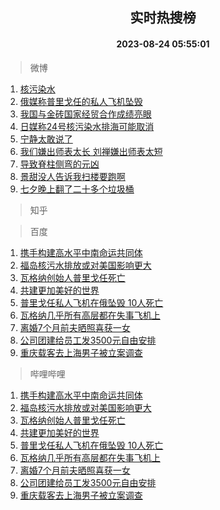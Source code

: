 <div align="center"><h2>实时热搜榜</h2><h4>2023-08-24 05:55:01</h4></div>

> 微博  

1. [核污染水](https://s.weibo.com/weibo?q=%E6%A0%B8%E6%B1%A1%E6%9F%93%E6%B0%B4&t=31&band_rank=1&Refer=top)<br />
2. [俄媒称普里戈任的私人飞机坠毁](https://s.weibo.com/weibo?q=%23%E4%BF%84%E5%AA%92%E7%A7%B0%E6%99%AE%E9%87%8C%E6%88%88%E4%BB%BB%E7%9A%84%E7%A7%81%E4%BA%BA%E9%A3%9E%E6%9C%BA%E5%9D%A0%E6%AF%81%23&t=31&band_rank=2&Refer=top)<br />
3. [我国与金砖国家经贸合作成绩亮眼](https://s.weibo.com/weibo?q=%23%E6%88%91%E5%9B%BD%E4%B8%8E%E9%87%91%E7%A0%96%E5%9B%BD%E5%AE%B6%E7%BB%8F%E8%B4%B8%E5%90%88%E4%BD%9C%E6%88%90%E7%BB%A9%E4%BA%AE%E7%9C%BC%23&t=31&band_rank=3&Refer=top)<br />
4. [日媒称24号核污染水排海可能取消](https://s.weibo.com/weibo?q=%23%E6%97%A5%E5%AA%92%E7%A7%B024%E5%8F%B7%E6%A0%B8%E6%B1%A1%E6%9F%93%E6%B0%B4%E6%8E%92%E6%B5%B7%E5%8F%AF%E8%83%BD%E5%8F%96%E6%B6%88%23&t=31&band_rank=4&Refer=top)<br />
5. [宁静太敢说了](https://s.weibo.com/weibo?q=%E5%AE%81%E9%9D%99%E5%A4%AA%E6%95%A2%E8%AF%B4%E4%BA%86&t=31&band_rank=5&Refer=top)<br />
6. [我们嫌出师表太长 刘禅嫌出师表太短](https://s.weibo.com/weibo?q=%E6%88%91%E4%BB%AC%E5%AB%8C%E5%87%BA%E5%B8%88%E8%A1%A8%E5%A4%AA%E9%95%BF%20%E5%88%98%E7%A6%85%E5%AB%8C%E5%87%BA%E5%B8%88%E8%A1%A8%E5%A4%AA%E7%9F%AD&t=31&band_rank=6&Refer=top)<br />
7. [导致脊柱侧弯的元凶](https://s.weibo.com/weibo?q=%E5%AF%BC%E8%87%B4%E8%84%8A%E6%9F%B1%E4%BE%A7%E5%BC%AF%E7%9A%84%E5%85%83%E5%87%B6&t=31&band_rank=7&Refer=top)<br />
8. [景甜没人告诉我扫楼要跑啊](https://s.weibo.com/weibo?q=%23%E6%99%AF%E7%94%9C%E6%B2%A1%E4%BA%BA%E5%91%8A%E8%AF%89%E6%88%91%E6%89%AB%E6%A5%BC%E8%A6%81%E8%B7%91%E5%95%8A%23&t=31&band_rank=8&Refer=top)<br />
9. [七夕晚上翻了二十多个垃圾桶](https://s.weibo.com/weibo?q=%E4%B8%83%E5%A4%95%E6%99%9A%E4%B8%8A%E7%BF%BB%E4%BA%86%E4%BA%8C%E5%8D%81%E5%A4%9A%E4%B8%AA%E5%9E%83%E5%9C%BE%E6%A1%B6&t=31&band_rank=9&Refer=top)<br />

> 知乎  


> 百度  

1. [携手构建高水平中南命运共同体](https://www.baidu.com/s?wd=%E6%90%BA%E6%89%8B%E6%9E%84%E5%BB%BA%E9%AB%98%E6%B0%B4%E5%B9%B3%E4%B8%AD%E5%8D%97%E5%91%BD%E8%BF%90%E5%85%B1%E5%90%8C%E4%BD%93&sa=fyb_news&rsv_dl=fyb_news)<br />
2. [福岛核污水排放或对美国影响更大](https://www.baidu.com/s?wd=%E7%A6%8F%E5%B2%9B%E6%A0%B8%E6%B1%A1%E6%B0%B4%E6%8E%92%E6%94%BE%E6%88%96%E5%AF%B9%E7%BE%8E%E5%9B%BD%E5%BD%B1%E5%93%8D%E6%9B%B4%E5%A4%A7&sa=fyb_news&rsv_dl=fyb_news)<br />
3. [瓦格纳创始人普里戈任死亡](https://www.baidu.com/s?wd=%E7%93%A6%E6%A0%BC%E7%BA%B3%E5%88%9B%E5%A7%8B%E4%BA%BA%E6%99%AE%E9%87%8C%E6%88%88%E4%BB%BB%E6%AD%BB%E4%BA%A1&sa=fyb_news&rsv_dl=fyb_news)<br />
4. [共建更加美好的世界](https://www.baidu.com/s?wd=%E5%85%B1%E5%BB%BA%E6%9B%B4%E5%8A%A0%E7%BE%8E%E5%A5%BD%E7%9A%84%E4%B8%96%E7%95%8C&sa=fyb_news&rsv_dl=fyb_news)<br />
5. [普里戈任私人飞机在俄坠毁 10人死亡](https://www.baidu.com/s?wd=%E6%99%AE%E9%87%8C%E6%88%88%E4%BB%BB%E7%A7%81%E4%BA%BA%E9%A3%9E%E6%9C%BA%E5%9C%A8%E4%BF%84%E5%9D%A0%E6%AF%81+10%E4%BA%BA%E6%AD%BB%E4%BA%A1&sa=fyb_news&rsv_dl=fyb_news)<br />
6. [瓦格纳几乎所有高层都在失事飞机上](https://www.baidu.com/s?wd=%E7%93%A6%E6%A0%BC%E7%BA%B3%E5%87%A0%E4%B9%8E%E6%89%80%E6%9C%89%E9%AB%98%E5%B1%82%E9%83%BD%E5%9C%A8%E5%A4%B1%E4%BA%8B%E9%A3%9E%E6%9C%BA%E4%B8%8A&sa=fyb_news&rsv_dl=fyb_news)<br />
7. [离婚7个月前夫晒照喜获一女](https://www.baidu.com/s?wd=%E7%A6%BB%E5%A9%9A7%E4%B8%AA%E6%9C%88%E5%89%8D%E5%A4%AB%E6%99%92%E7%85%A7%E5%96%9C%E8%8E%B7%E4%B8%80%E5%A5%B3&sa=fyb_news&rsv_dl=fyb_news)<br />
8. [公司团建给员工发3500元自由安排](https://www.baidu.com/s?wd=%E5%85%AC%E5%8F%B8%E5%9B%A2%E5%BB%BA%E7%BB%99%E5%91%98%E5%B7%A5%E5%8F%913500%E5%85%83%E8%87%AA%E7%94%B1%E5%AE%89%E6%8E%92&sa=fyb_news&rsv_dl=fyb_news)<br />
9. [重庆载客去上海男子被立案调查](https://www.baidu.com/s?wd=%E9%87%8D%E5%BA%86%E8%BD%BD%E5%AE%A2%E5%8E%BB%E4%B8%8A%E6%B5%B7%E7%94%B7%E5%AD%90%E8%A2%AB%E7%AB%8B%E6%A1%88%E8%B0%83%E6%9F%A5&sa=fyb_news&rsv_dl=fyb_news)<br />

> 哔哩哔哩  

1. [携手构建高水平中南命运共同体](https://www.baidu.com/s?wd=%E6%90%BA%E6%89%8B%E6%9E%84%E5%BB%BA%E9%AB%98%E6%B0%B4%E5%B9%B3%E4%B8%AD%E5%8D%97%E5%91%BD%E8%BF%90%E5%85%B1%E5%90%8C%E4%BD%93&sa=fyb_news&rsv_dl=fyb_news)<br />
2. [福岛核污水排放或对美国影响更大](https://www.baidu.com/s?wd=%E7%A6%8F%E5%B2%9B%E6%A0%B8%E6%B1%A1%E6%B0%B4%E6%8E%92%E6%94%BE%E6%88%96%E5%AF%B9%E7%BE%8E%E5%9B%BD%E5%BD%B1%E5%93%8D%E6%9B%B4%E5%A4%A7&sa=fyb_news&rsv_dl=fyb_news)<br />
3. [瓦格纳创始人普里戈任死亡](https://www.baidu.com/s?wd=%E7%93%A6%E6%A0%BC%E7%BA%B3%E5%88%9B%E5%A7%8B%E4%BA%BA%E6%99%AE%E9%87%8C%E6%88%88%E4%BB%BB%E6%AD%BB%E4%BA%A1&sa=fyb_news&rsv_dl=fyb_news)<br />
4. [共建更加美好的世界](https://www.baidu.com/s?wd=%E5%85%B1%E5%BB%BA%E6%9B%B4%E5%8A%A0%E7%BE%8E%E5%A5%BD%E7%9A%84%E4%B8%96%E7%95%8C&sa=fyb_news&rsv_dl=fyb_news)<br />
5. [普里戈任私人飞机在俄坠毁 10人死亡](https://www.baidu.com/s?wd=%E6%99%AE%E9%87%8C%E6%88%88%E4%BB%BB%E7%A7%81%E4%BA%BA%E9%A3%9E%E6%9C%BA%E5%9C%A8%E4%BF%84%E5%9D%A0%E6%AF%81+10%E4%BA%BA%E6%AD%BB%E4%BA%A1&sa=fyb_news&rsv_dl=fyb_news)<br />
6. [瓦格纳几乎所有高层都在失事飞机上](https://www.baidu.com/s?wd=%E7%93%A6%E6%A0%BC%E7%BA%B3%E5%87%A0%E4%B9%8E%E6%89%80%E6%9C%89%E9%AB%98%E5%B1%82%E9%83%BD%E5%9C%A8%E5%A4%B1%E4%BA%8B%E9%A3%9E%E6%9C%BA%E4%B8%8A&sa=fyb_news&rsv_dl=fyb_news)<br />
7. [离婚7个月前夫晒照喜获一女](https://www.baidu.com/s?wd=%E7%A6%BB%E5%A9%9A7%E4%B8%AA%E6%9C%88%E5%89%8D%E5%A4%AB%E6%99%92%E7%85%A7%E5%96%9C%E8%8E%B7%E4%B8%80%E5%A5%B3&sa=fyb_news&rsv_dl=fyb_news)<br />
8. [公司团建给员工发3500元自由安排](https://www.baidu.com/s?wd=%E5%85%AC%E5%8F%B8%E5%9B%A2%E5%BB%BA%E7%BB%99%E5%91%98%E5%B7%A5%E5%8F%913500%E5%85%83%E8%87%AA%E7%94%B1%E5%AE%89%E6%8E%92&sa=fyb_news&rsv_dl=fyb_news)<br />
9. [重庆载客去上海男子被立案调查](https://www.baidu.com/s?wd=%E9%87%8D%E5%BA%86%E8%BD%BD%E5%AE%A2%E5%8E%BB%E4%B8%8A%E6%B5%B7%E7%94%B7%E5%AD%90%E8%A2%AB%E7%AB%8B%E6%A1%88%E8%B0%83%E6%9F%A5&sa=fyb_news&rsv_dl=fyb_news)<br />

